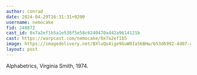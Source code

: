 ```yaml
---
author: conrad
date: 2024-04-29T16:31:31+0200
username: nemocake
fid: 248872
cast_id: 0x7a2ef1b5a1e538f5e58c6240470a442a9614121b
cast: https://warpcast.com/nemocake/0x7a2ef1b5
image: https://imagedelivery.net/BXluQx4ige9GuW0Ia56BHw/b53d6992-4d07-4cc9-4f53-6a5cd8a88100/original
layout: post
---
```

Alphabetrics, Virginia Smith, 1974.  

<img src='https://imagedelivery.net/BXluQx4ige9GuW0Ia56BHw/b53d6992-4d07-4cc9-4f53-6a5cd8a88100/original' alt='' referrerpolicy='no-referrer'/>